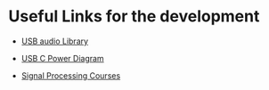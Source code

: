# Useful Links for the development

- [USB audio Library](https://www.youtube.com/watch?v=M9tjN_NaFpo)


- [USB C Power Diagram](https://www.st.com/resource/en/schematic_pack/mb1940-n657x0q-c02-schematic.pdf)

- [Signal Processing Courses](https://www.open.edu/openlearn/digital-computing/exploring-communications-technology/content-section-1)
